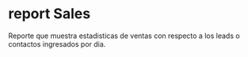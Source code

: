 # report Sales
Reporte que muestra estadisticas de ventas con respecto a los leads o contactos ingresados por dia.
